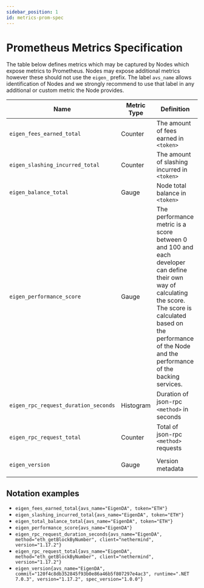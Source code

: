 ```yaml
---
sidebar_position: 1
id: metrics-prom-spec
---
```


# Prometheus Metrics Specification

The table below defines metrics which may be captured by Nodes which expose metrics to Prometheus. Nodes may expose additional metrics however these should not use the `eigen_` prefix. The label `avs_name` allows identification of Nodes and we strongly recommend to use that label in any additional or custom metric the Node provides.

| Name | Metric Type | Definition | Labels |
|---|---|---|---|
| `eigen_fees_earned_total` | Counter | The amount of fees earned in `<token>` | `avs_name`, `token` |
| `eigen_slashing_incurred_total` | Counter | The amount of slashing incurred in `<token>` | `avs_name`, `token` |
| `eigen_balance_total` | Gauge | Node total balance in `<token>` | `avs_name`, `token` |
| `eigen_performance_score` | Gauge | The performance metric is a score between 0 and 100 and each developer can define their own way of calculating the score. The score is calculated based on the performance of the Node and the performance of the backing  services. | `avs_name` |
| `eigen_rpc_request_duration_seconds` | Histogram | Duration of json-rpc `<method>` in seconds | `avs_name`,`method`, `client`, `version` |
| `eigen_rpc_request_total` | Counter | Total of json-rpc `<method>` requests | `avs_name`, `method`,`client`,`version` |
| `eigen_version` | Gauge | Version metadata | `avs_name`, `commit`, `runtime`, `version`, `spec_version` |

## Notation examples

* `eigen_fees_earned_total{avs_name="EigenDA", token="ETH"}`
* `eigen_slashing_incurred_total{avs_name="EigenDA", token="ETH"}`
* `eigen_total_balance_total{avs_name="EigenDA", token="ETH"}`
* `eigen_performance_score{avs_name="EigenDA"}`
* `eigen_rpc_request_duration_seconds{avs_name="EigenDA", method="eth_getBlockByNumber", client="nethermind", version="1.17.2"}`
* `eigen_rpc_request_total{avs_name="EigenDA", method="eth_getBlockByNumber", client="nethermind", version="1.17.2"}` 
* `eigen_version{avs_name="EigenDA", commit="120f4c8db352845f93b0e86a46b5f807297e4ac3", runtime=".NET 7.0.3", version="1.17.2", spec_version="1.0.0"}`